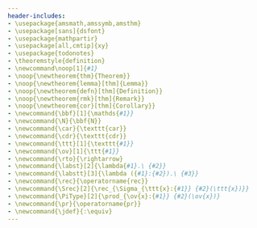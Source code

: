 ```yaml
---
header-includes:
- \usepackage{amsmath,amssymb,amsthm}
- \usepackage[sans]{dsfont}
- \usepackage{mathpartir}
- \usepackage[all,cmtip]{xy}
- \usepackage{todonotes}
- \theoremstyle{definition}
- \newcommand\noop[1]{#1}
- \noop{\newtheorem{thm}{Theorem}}
- \noop{\newtheorem{lemma}[thm]{Lemma}}
- \noop{\newtheorem{defn}[thm]{Definition}}
- \noop{\newtheorem{rmk}[thm]{Remark}}
- \noop{\newtheorem{cor}[thm]{Corollary}}
- \newcommand{\bbf}[1]{\mathds{#1}}
- \newcommand{\N}{\bbf{N}}
- \newcommand{\car}{\texttt{car}}
- \newcommand{\cdr}{\texttt{cdr}}
- \newcommand{\ttt}[1]{\texttt{#1}}
- \newcommand{\ov}[1]{\ttt{#1}}
- \newcommand{\rto}{\rightarrow}
- \newcommand{\labst}[2]{\lambda{#1}.\ {#2}}
- \newcommand{\labstt}[3]{\lambda ({#1}:{#2}).\ {#3}}
- \newcommand{\rec}{\operatorname{rec}}
- \newcommand{\Srec}[2]{\rec_{\Sigma_{\ttt{x}:{#1}} {#2}(\ttt{x})}}
- \newcommand{\PiType}[2]{\prod_{\ov{x}:{#1}} {#2}(\ov{x})}
- \newcommand{\pr}{\operatorname{pr}}
- \newcommand{\jdef}{:\equiv}
---
```

